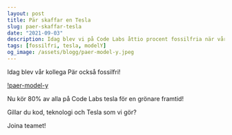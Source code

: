 ```yaml
---
layout: post
title: Pär skaffar en Tesla
slug: paer-skaffar-tesla
date: "2021-09-03"
description: Idag blev vi på Code Labs åttio procent fossilfria när vår kollega skaffade sig en Tesla.
tags: [fossilfri, tesla, modelY]
og_image: /assets/blogg/paer-model-y.jpeg
---
```


Idag blev vår kollega Pär också fossilfri!

[!paer-model-y](paer-model-y.jpeg)

Nu kör 80% av alla på Code Labs tesla för en grönare framtid!

Gillar du kod, teknologi och Tesla som vi gör?

Joina teamet!

